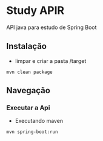 # Study APIR

API java para estudo de Spring Boot


## Instalação
- limpar e criar a pasta /target

``mvn clean package``

## Navegação

### Executar a Api

- Executando maven

``mvn spring-boot:run``